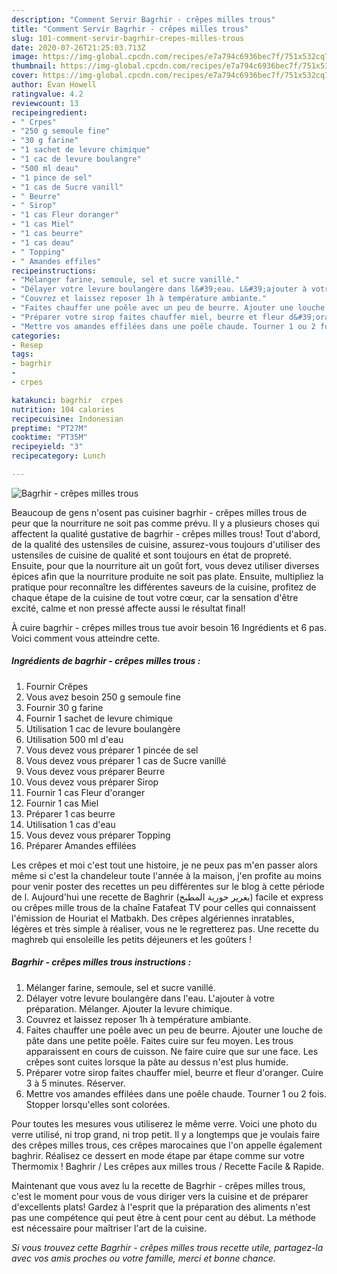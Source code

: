 ```yaml
---
description: "Comment Servir Bagrhir - crêpes milles trous"
title: "Comment Servir Bagrhir - crêpes milles trous"
slug: 101-comment-servir-bagrhir-crepes-milles-trous
date: 2020-07-26T21:25:03.713Z
image: https://img-global.cpcdn.com/recipes/e7a794c6936bec7f/751x532cq70/bagrhir-crepes-milles-trous-photo-principale-de-la-recette.jpg
thumbnail: https://img-global.cpcdn.com/recipes/e7a794c6936bec7f/751x532cq70/bagrhir-crepes-milles-trous-photo-principale-de-la-recette.jpg
cover: https://img-global.cpcdn.com/recipes/e7a794c6936bec7f/751x532cq70/bagrhir-crepes-milles-trous-photo-principale-de-la-recette.jpg
author: Evan Howell
ratingvalue: 4.2
reviewcount: 13
recipeingredient:
- " Crpes"
- "250 g semoule fine"
- "30 g farine"
- "1 sachet de levure chimique"
- "1 cac de levure boulangre"
- "500 ml deau"
- "1 pince de sel"
- "1 cas de Sucre vanill"
- " Beurre"
- " Sirop"
- "1 cas Fleur doranger"
- "1 cas Miel"
- "1 cas beurre"
- "1 cas deau"
- " Topping"
- " Amandes effiles"
recipeinstructions:
- "Mélanger farine, semoule, sel et sucre vanillé."
- "Délayer votre levure boulangère dans l&#39;eau. L&#39;ajouter à votre préparation. Mélanger. Ajouter la levure chimique."
- "Couvrez et laissez reposer 1h à température ambiante."
- "Faites chauffer une poêle avec un peu de beurre. Ajouter une louche de pâte dans une petite poêle. Faites cuire sur feu moyen. Les trous apparaissent en cours de cuisson. Ne faire cuire que sur une face. Les crêpes sont cuites lorsque la pâte au dessus n&#39;est plus humide."
- "Préparer votre sirop faites chauffer miel, beurre et fleur d&#39;oranger. Cuire 3 à 5 minutes. Réserver."
- "Mettre vos amandes effilées dans une poêle chaude. Tourner 1 ou 2 fois. Stopper lorsqu&#39;elles sont colorées."
categories:
- Resep
tags:
- bagrhir
- 
- crpes

katakunci: bagrhir  crpes 
nutrition: 104 calories
recipecuisine: Indonesian
preptime: "PT27M"
cooktime: "PT35M"
recipeyield: "3"
recipecategory: Lunch

---
```



![Bagrhir - crêpes milles trous](https://img-global.cpcdn.com/recipes/e7a794c6936bec7f/751x532cq70/bagrhir-crepes-milles-trous-photo-principale-de-la-recette.jpg)

Beaucoup de gens n'osent pas cuisiner bagrhir - crêpes milles trous de peur que la nourriture ne soit pas comme prévu. Il y a plusieurs choses qui affectent la qualité gustative de bagrhir - crêpes milles trous! Tout d'abord, de la qualité des ustensiles de cuisine, assurez-vous toujours d'utiliser des ustensiles de cuisine de qualité et sont toujours en état de propreté. Ensuite, pour que la nourriture ait un goût fort, vous devez utiliser diverses épices afin que la nourriture produite ne soit pas plate. Ensuite, multipliez la pratique pour reconnaître les différentes saveurs de la cuisine, profitez de chaque étape de la cuisine de tout votre cœur, car la sensation d'être excité, calme et non pressé affecte aussi le résultat final!

<!--inarticleads1-->

À cuire bagrhir - crêpes milles trous tue avoir besoin 16 Ingrédients et 6 pas. Voici comment vous atteindre cette.

##### Ingrédients de bagrhir - crêpes milles trous :

1. Fournir  Crêpes
1. Vous avez besoin 250 g semoule fine
1. Fournir 30 g farine
1. Fournir 1 sachet de levure chimique
1. Utilisation 1 cac de levure boulangère
1. Utilisation 500 ml d&#39;eau
1. Vous devez vous préparer 1 pincée de sel
1. Vous devez vous préparer 1 cas de Sucre vanillé
1. Vous devez vous préparer  Beurre
1. Vous devez vous préparer  Sirop
1. Fournir 1 cas Fleur d&#39;oranger
1. Fournir 1 cas Miel
1. Préparer 1 cas beurre
1. Utilisation 1 cas d&#39;eau
1. Vous devez vous préparer  Topping
1. Préparer  Amandes effilées


Les crêpes et moi c&#39;est tout une histoire, je ne peux pas m&#39;en passer alors même si c&#39;est la chandeleur toute l&#39;année à la maison, j&#39;en profite au moins pour venir poster des recettes un peu différentes sur le blog à cette période de l. Aujourd&#39;hui une recette de Baghrir (بغرير حورية المطبخ) facile et express ou crêpes mille trous de la chaîne Fatafeat TV pour celles qui connaissent l&#39;émission de Houriat el Matbakh. Des crêpes algériennes inratables, légères et très simple à réaliser, vous ne le regretterez pas. Une recette du maghreb qui ensoleille les petits déjeuners et les goûters ! 

<!--inarticleads2-->

##### Bagrhir - crêpes milles trous instructions :

1. Mélanger farine, semoule, sel et sucre vanillé.
1. Délayer votre levure boulangère dans l&#39;eau. L&#39;ajouter à votre préparation. Mélanger. Ajouter la levure chimique.
1. Couvrez et laissez reposer 1h à température ambiante.
1. Faites chauffer une poêle avec un peu de beurre. Ajouter une louche de pâte dans une petite poêle. Faites cuire sur feu moyen. Les trous apparaissent en cours de cuisson. Ne faire cuire que sur une face. Les crêpes sont cuites lorsque la pâte au dessus n&#39;est plus humide.
1. Préparer votre sirop faites chauffer miel, beurre et fleur d&#39;oranger. Cuire 3 à 5 minutes. Réserver.
1. Mettre vos amandes effilées dans une poêle chaude. Tourner 1 ou 2 fois. Stopper lorsqu&#39;elles sont colorées.


Pour toutes les mesures vous utiliserez le même verre. Voici une photo du verre utilisé, ni trop grand, ni trop petit. Il y a longtemps que je voulais faire des crêpes milles trous, ces crêpes marocaines que l&#39;on appelle également baghrir. Réalisez ce dessert en mode étape par étape comme sur votre Thermomix ! Baghrir / Les crêpes aux milles trous / Recette Facile &amp; Rapide. 

<!--inarticleads1-->

<p>
Maintenant que vous avez lu la recette de Bagrhir - crêpes milles trous, c'est le moment pour vous de vous diriger vers la cuisine et de préparer d'excellents plats! Gardez à l'esprit que la préparation des aliments n'est pas une compétence qui peut être à cent pour cent au début. La méthode est nécessaire pour maîtriser l'art de la cuisine.
</p>

<p>
<i>Si vous trouvez cette Bagrhir - crêpes milles trous recette utile, partagez-la avec vos amis proches ou votre famille, merci et bonne chance.</i>
</p>
